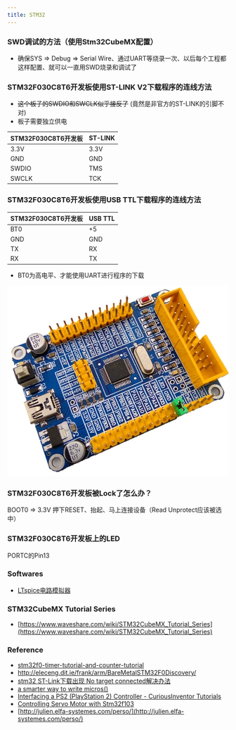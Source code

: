 ```yaml
---
title: STM32
---
```

### SWD调试的方法（使用Stm32CubeMX配置）
 * 确保SYS => Debug => Serial Wire、通过UART等烧录一次、以后每个工程都这样配置、就可以一直用SWD烧录和调试了

### STM32F030C8T6开发板使用ST-LINK V2下载程序的连线方法
 * ~~这个板子的SWDIO和SWCLK似乎接反了~~ (竟然是非官方的ST-LINK的引脚不对)
 * 板子需要独立供电

| STM32F030C8T6开发板 | ST-LINK |
| --- | --- |
| 3.3V | 3.3V |
| GND | GND |
| SWDIO | TMS |
| SWCLK | TCK |

### STM32F030C8T6开发板使用USB TTL下载程序的连线方法

| STM32F030C8T6开发板 | USB TTL |
| --- | --- |
| BT0 | +5 |
| GND | GND |
| TX | RX |
| RX | TX |

 * BT0为高电平、才能使用UART进行程序的下载

![image](images/STM32F030C8T6_board.jpg)

### STM32F030C8T6开发板被Lock了怎么办？
BOOT0 => 3.3V
押下RESET、抬起、马上连接设备（Read Unprotect应该被选中）

### STM32F030C8T6开发板上的LED
PORTC的Pin13

### Softwares
 * [LTspice电路模拟器](https://www.analog.com/en/design-center/design-tools-and-calculators/ltspice-simulator.html)

### STM32CubeMX Tutorial Series
 * [https://www.waveshare.com/wiki/STM32CubeMX_Tutorial_Series](https://www.waveshare.com/wiki/STM32CubeMX_Tutorial_Series)

### Reference
 * [stm32f0-timer-tutorial-and-counter-tutorial](https://letanphuc.net/2015/06/stm32f0-timer-tutorial-and-counter-tutorial/)
 * http://eleceng.dit.ie/frank/arm/BareMetalSTM32F0Discovery/
 * [stm32 ST-Link下载出现 No target connected解决办法](https://blog.csdn.net/slimmm/article/details/83446736)
 * [a smarter way to write micros()](http://micromouseusa.com/?p=296)
 * [Interfacing a PS2 (PlayStation 2) Controller - CuriousInventor Tutorials](http://store.curiousinventor.com/guides/PS2/)
 * [Controlling Servo Motor with Stm32f103](https://www.microcontroller-project.com/interfacing-servo-motor-with-stm32.html)
 * [http://julien.elfa-systemes.com/perso/](http://julien.elfa-systemes.com/perso/)
